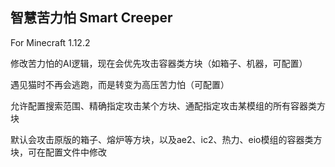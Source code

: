 ## 智慧苦力怕 Smart Creeper

For Minecraft 1.12.2

修改苦力怕的AI逻辑，现在会优先攻击容器类方块（如箱子、机器，可配置）

遇见猫时不再会逃跑，而是转变为高压苦力怕（可配置）

允许配置搜索范围、精确指定攻击某个方块、通配指定攻击某模组的所有容器类方块

默认会攻击原版的箱子、熔炉等方块，以及ae2、ic2、热力、eio模组的容器类方块，可在配置文件中修改